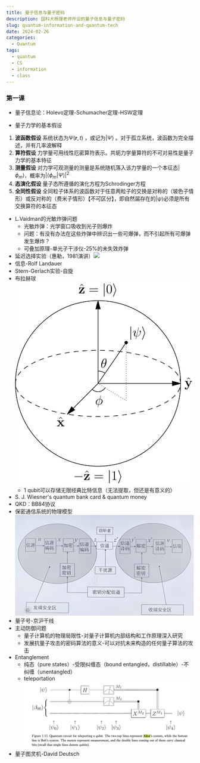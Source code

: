 ```yaml
---
title: 量子信息与量子密码
description: 国科大杨理老师开设的量子信息与量子密码
slug: quantum-information-and-quantum-tech
date: 2024-02-26
categories:
  - Quantum
tags:
  - quantum
  - CS
  - information
  - class
---
```

### 第一课
- 量子信息论：Holevo定理-Schumacher定理-HSW定理

- 量子力学的基本假设
1. **波函数假设**  系统状态为$\Psi(\mathbf{r},t)$ ，或记为$|\Psi \rangle$ 。对于孤立系统，波函数为完全描述，并有几率波解释
2. **算符假设**  力学量可用线性厄密算符表示。共轭力学量算符的不可对易性是量子力学的基本特征
3. **测量假设**  对力学可观测量的测量是系统随机落入该力学量的一个本征态$|\phi_{m}\rangle$，概率为$|\langle \phi_m|\Psi\rangle|^2$
4. **态演化假设**  量子态所遵循的演化方程为Schrodinger方程
5. **全同性假设**  全同粒子体系的波函数对于任意两粒子的交换是对称的（玻色子情形）或反对称的（费米子情形）【不可区分】，即自然届存在的$|\psi\rangle$必须是所有交换算符的本征态



- L.Vaidman的光敏炸弹问题
	- 光敏炸弹：光学窗口吸收到光子则爆炸
	- 问题：有没有办法在这些炸弹中辨识出一些可爆弹，而不引起所有可爆弹发生爆炸？
	- 可叠加原理-单光子干涉仪-25%的未失效炸弹
- 延迟选择实验（惠勒，1981演讲）![](photos/延迟选择实验.png|450)
- 信息-Rolf Landauer
- Stern-Gerlach实验-自旋
- 布拉赫球
	![](photos/布洛赫球.png)
	- 1 qubit可以存储无限经典比特信息（无法提取，但还是有意义的）
- S. J. Wiesner's quantum bank card & quantum money
- QKD：BB84协议
- 保密通信系统的物理模型
	![](photos/信息加密模型.png)
- 量子号-京沪干线
- 主动防御问题
	- 量子计算机的物理局限性-对量子计算机内部结构和工作原理深入研究
	- 发展抗量子攻击的密码算法的意义-可以对抗未来构造的任何量子算法的攻击
- Entanglement
	- 纯态（pure states）-受限纠缠态（bound entangled，distillable）-不纠缠（unentangled）
	- teleportation
		![](photos/teleportation.png)
- 量子图灵机-David Deutsch